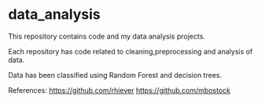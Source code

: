 # data_analysis 

This repository contains code and my data analysis projects.

Each repository has code related to cleaning,preprocessing and analysis of data.

Data has been classified using Random Forest and decision trees.


References: https://github.com/rhiever
https://github.com/mbostock
